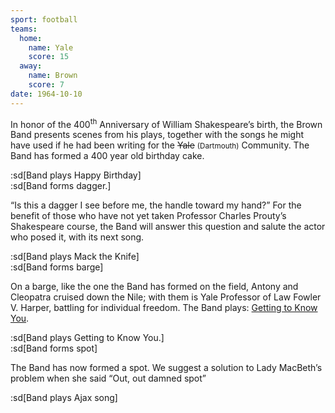 ```yaml
---
sport: football
teams:
  home:
    name: Yale
    score: 15
  away:
    name: Brown
    score: 7
date: 1964-10-10
---
```


In honor of the 400<sup>th</sup> Anniversary of William Shakespeare’s birth, the Brown Band presents scenes from his plays, together with the songs he might have used if he had been writing for the <del>Yale</del> <small>(Dartmouth)</small> Community. The Band has formed a 400 year old birthday cake.

:sd[Band plays Happy Birthday]\
:sd[Band forms dagger.]

“Is this a dagger I see before me, the handle toward my hand?” For the benefit of those who have not yet taken Professor Charles Prouty’s Shakespeare course, the Band will answer this question and salute the actor who posed it, with its next song.

:sd[Band plays Mack the Knife]\
:sd[Band forms barge]

On a barge, like the one the Band has formed on the field, Antony and Cleopatra cruised down the Nile; with them is Yale Professor of Law Fowler V. Harper, battling for individual freedom. The Band plays: <u>Getting to Know You</u>.

:sd[Band plays Getting to Know You.]\
:sd[Band forms spot]

The Band has now formed a spot. We suggest a solution to Lady MacBeth’s problem when she said “Out, out damned spot”

:sd[Band plays Ajax song]
